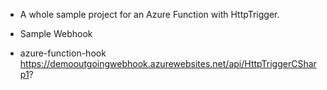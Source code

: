 * A whole sample project for an Azure Function with HttpTrigger.

* Sample Webhook
* azure-function-hook
https://demooutgoingwebhook.azurewebsites.net/api/HttpTriggerCSharp1?